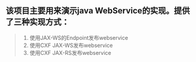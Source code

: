 ## 该项目主要用来演示java WebService的实现。提供了三种实现方式：
> 1. 使用JAX-WS的Endpoint发布webservice
> 2. 使用CXF JAX-WS发布webservice
> 3. 使用CXF JAX-RS发布webservice